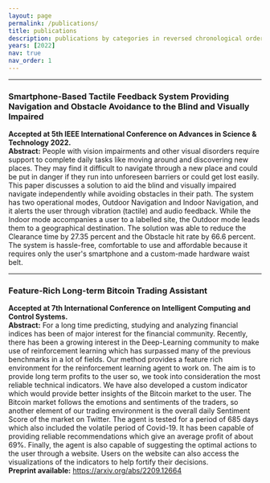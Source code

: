 ```yaml
---
layout: page
permalink: /publications/
title: publications
description: publications by categories in reversed chronological order.
years: [2022]
nav: true
nav_order: 1
---
```

<!-- _pages/publications.md -->
<div class="publications">
<hr>
<h3><b>Smartphone-Based Tactile Feedback System Providing Navigation and Obstacle Avoidance to the Blind and Visually Impaired</b></h3>

<strong>Accepted at 5th IEEE International Conference on Advances in Science & Technology 2022.</strong>
<br>
<strong>Abstract:</strong> People with vision impairments and other visual disorders require support to complete daily tasks like moving around and discovering new places. They may find it difficult to navigate through a new place and could be put in danger if they run into unforeseen barriers or could get lost easily. This paper discusses a solution to aid the blind and visually impaired navigate independently while avoiding obstacles in their path. The system has two operational modes, Outdoor Navigation and Indoor Navigation, and it alerts the user through vibration (tactile) and audio feedback. While the Indoor mode accompanies a user to a labelled site, the Outdoor mode leads them to a geographical destination. The solution was able to reduce the Clearance time by 27.35 percent and the Obstacle hit rate by 66.6 percent. The system is hassle-free, comfortable to use and affordable because it requires only the user's smartphone and a custom-made hardware waist belt.

<hr>
<!-- {%- for y in page.years %}
  <h2 class="year">{{y}}</h2>
  {% bibliography -f papers -q @*[year={{y}}]* %}
{% endfor %} -->

<h3><b>Feature-Rich Long-term Bitcoin Trading Assistant</b></h3>
<strong>Accepted at 7th International Conference on Intelligent Computing and Control Systems.</strong>
<br>
<strong>Abstract:</strong> For a long time predicting, studying and analyzing financial indices has been of major interest for the financial community. Recently, there has been a growing interest in the Deep-Learning community to make use of reinforcement learning which has surpassed many of the previous benchmarks in a lot of fields. Our method provides a feature rich environment for the reinforcement learning agent to work on. The aim is to provide long term profits to the user so, we took into consideration the most reliable technical indicators. We have also developed a custom indicator which would provide better insights of the Bitcoin market to the user. The Bitcoin market follows the emotions and sentiments of the traders, so another element of our trading environment is the overall daily Sentiment Score of the market on Twitter. The agent is tested for a period of 685 days which also included the volatile period of Covid-19. It has been capable of providing reliable recommendations which give an average profit of about 69%. Finally, the agent is also capable of suggesting the optimal actions to the user through a website. Users on the website can also access the visualizations of the indicators to help fortify their decisions.
<br>
<strong>Preprint available:</strong> <a href="https://arxiv.org/abs/2209.12664">https://arxiv.org/abs/2209.12664</a>

</div>

